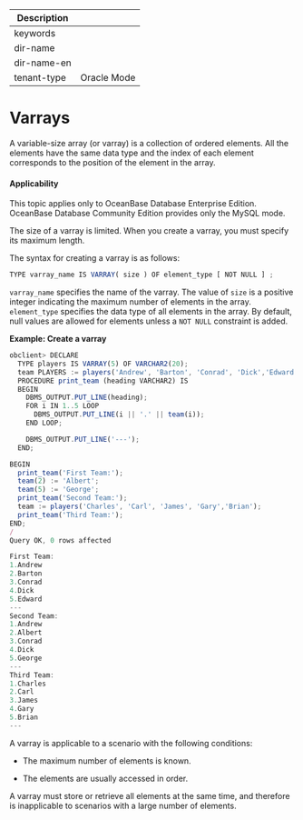 | Description   |                 |
|---------------|-----------------|
| keywords      |                 |
| dir-name      |                 |
| dir-name-en   |                 |
| tenant-type   | Oracle Mode     |

# Varrays

A variable-size array (or varray) is a collection of ordered elements. All the elements have the same data type and the index of each element corresponds to the position of the element in the array.

  <main id="notice" >
    <h4>Applicability</h4>
    <p>This topic applies only to OceanBase Database Enterprise Edition. OceanBase Database Community Edition provides only the MySQL mode. </p>
  </main>

The size of a varray is limited. When you create a varray, you must specify its maximum length.

The syntax for creating a varray is as follows:

```javascript
TYPE varray_name IS VARRAY( size ) OF element_type [ NOT NULL ] ;
```



`varray_name` specifies the name of the varray. The value of `size` is a positive integer indicating the maximum number of elements in the array. `element_type` specifies the data type of all elements in the array. By default, null values are allowed for elements unless a `NOT NULL` constraint is added.

**Example: Create a varray**

```javascript
obclient> DECLARE
  TYPE players IS VARRAY(5) OF VARCHAR2(20);   
  team PLAYERS := players('Andrew', 'Barton', 'Conrad', 'Dick','Edward');
  PROCEDURE print_team (heading VARCHAR2) IS
  BEGIN
    DBMS_OUTPUT.PUT_LINE(heading);
    FOR i IN 1..5 LOOP
      DBMS_OUTPUT.PUT_LINE(i || '.' || team(i));
    END LOOP;

    DBMS_OUTPUT.PUT_LINE('---');
  END;

BEGIN
  print_team('First Team:');
  team(2) := 'Albert';
  team(5) := 'George';
  print_team('Second Team:');
  team := players('Charles', 'Carl', 'James', 'Gary','Brian');
  print_team('Third Team:');
END;
/
Query OK, 0 rows affected

First Team:
1.Andrew
2.Barton
3.Conrad
4.Dick
5.Edward
---
Second Team:
1.Andrew
2.Albert
3.Conrad
4.Dick
5.George
---
Third Team:
1.Charles
2.Carl
3.James
4.Gary
5.Brian
---
```



A varray is applicable to a scenario with the following conditions:

* The maximum number of elements is known.



* The elements are usually accessed in order.






A varray must store or retrieve all elements at the same time, and therefore is inapplicable to scenarios with a large number of elements.
